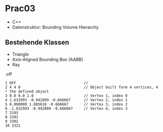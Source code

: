 # Prac03

* C++
* Datenstruktur: Bounding Volume Hierarchy

## Bestehende Klassen

* Triangle
* Axis-Aligned Bounding Box (AABB)
* Ray

.off

```
1 OFF								// 			2 4 4 0								// Object built form 4 vertices, 4 * the defined object3 0.0 0.0 2.0						// Vertex 1, index 04 1.632993 -0.942809 -0.666667		// Vertex 2, index 15 0.000000 1.885618 -0.666667		// Vertex 3, index 26 -1.632993 -0.942809 -0.666667		// Vertex 4, index 37 3103		8 32019 330210 3321
```